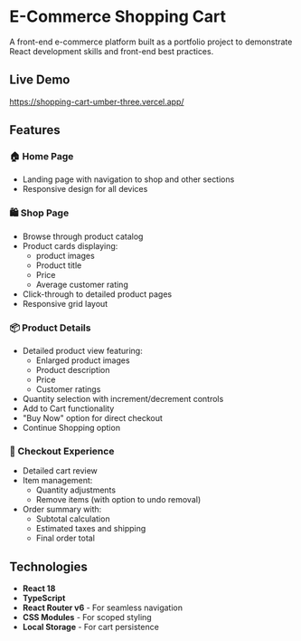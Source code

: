 # E-Commerce Shopping Cart

A front-end e-commerce platform built as a portfolio project to demonstrate React development skills and front-end best practices.

## Live Demo

https://shopping-cart-umber-three.vercel.app/

## Features

### 🏠 Home Page

- Landing page with navigation to shop and other sections
- Responsive design for all devices

### 🛍️ Shop Page

- Browse through product catalog
- Product cards displaying:
  - product images
  - Product title
  - Price
  - Average customer rating
- Click-through to detailed product pages
- Responsive grid layout

### 📦 Product Details

- Detailed product view featuring:
  - Enlarged product images
  - Product description
  - Price
  - Customer ratings
- Quantity selection with increment/decrement controls
- Add to Cart functionality
- "Buy Now" option for direct checkout
- Continue Shopping option

### 🛒 Checkout Experience

- Detailed cart review
- Item management:
  - Quantity adjustments
  - Remove items (with option to undo removal)
- Order summary with:
  - Subtotal calculation
  - Estimated taxes and shipping
  - Final order total

## Technologies

- **React 18**
- **TypeScript**
- **React Router v6** - For seamless navigation
- **CSS Modules** - For scoped styling
- **Local Storage** - For cart persistence
